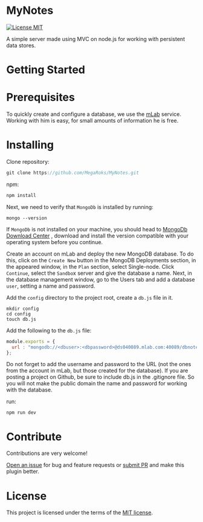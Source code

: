 # MyNotes
[![License MIT](https://img.shields.io/badge/license-MIT-blue.svg)](https://github.com/MegaRoks/db-server-crud/blob/master/LICENSE)

A simple server made using MVC on node.js for working with persistent data stores.

# Getting Started
# Prerequisites

To quickly create and configure a database, we use the [mLab](https://mlab.com/) service. Working with him is easy, for small amounts of information he is free.

# Installing

Clone repository:

```javascript
git clone https://github.com/MegaRoks/MyNotes.git
```
npm:

```javascript
npm install
```

Next, we need to verify that `MongoDb` is installed by running:

```
mongo --version
```

If `MongoDb` is not installed on your machine, you should head to [MongoDb Download Center]( https://www.mongodb.com/download-center/community/) , download and install the version compatible with your operating system before you continue.

Create an account on mLab and deploy the new MongoDB database. To do this, click on the `Create New` button in the MongoDB Deployments section, in the appeared window, in the `Plan` section, select Single-node. Click `Continue`, select the `Sandbo`x server and give the database a name. Next, in the database management window, go to the Users tab and add a database `user`, setting a name and password.

Add the `config` directory to the project root, create a `db.js` file in it.

```
mkdir config 
cd config
touch db.js
```
Add the following to the `db.js` file:

```javascript
module.exports = {
  url : "mongodb://<dbuser>:<dbpassword>@ds040089.mlab.com:40089/dbnotes"
};
```

Do not forget to add the username and password to the URL (not the ones from the account in mLab, but those created for the database). If you are posting a project on Github, be sure to include db.js in the .gitignore file. So you will not make the public domain the name and password for working with the database.

run:

```
npm run dev
```

# Contribute
Contributions are very welcome!

<a href="https://github.com/MegaRoks/MyNotes/issues/new" target="_blank">Open an issue</a> for bug and feature requests or <a href="https://github.com/MegaRoks/MyNotes/compare" target="_blank">submit PR</a> and make this plugin better.

# License
This project is licensed under the terms of the <a href="https://github.com/MegaRoks/MyNotes/blob/master/LICENSE" target="_blank">MIT license</a>.
